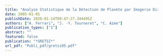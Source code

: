 ```yaml
---
title: "Analyse Statistique de la Détection de Planète par Imagerie Directe"
date: 2005-01-01
publishDate: 2020-01-14T09:47:27.344495Z
authors: ["A. Ferrari", "J. -Y. Tourneret", "C. Aime"]
publication_types: ["1"]
abstract: ""
featured: false
publication: "*GRETSI*"
url_pdf: "Publi_pdf/gretsi05.pdf"
---
```


